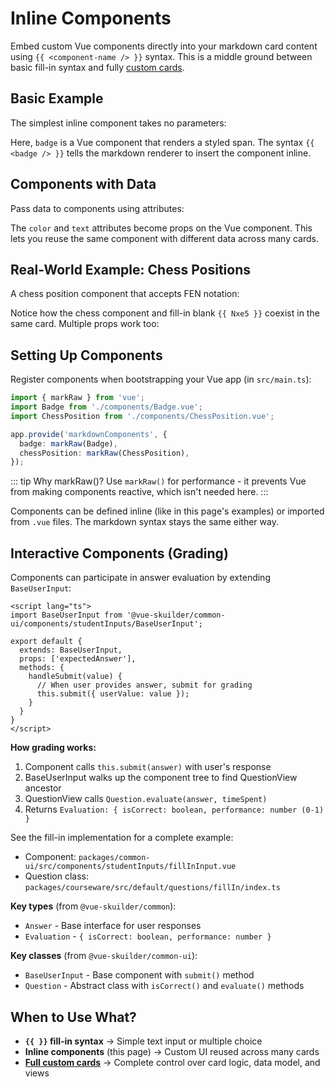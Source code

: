 <script setup lang="ts">
import EmbeddedFillInEditor from '../.vitepress/theme/components/EmbeddedFillInEditor.vue'
import { markRaw, h } from 'vue';
import ChessBoard from '@vue-skuilder/courseware/chess/components/ChessBoard.vue';

// Simple badge component
const Badge = {
  name: 'Badge',
  render() {
    return h('span', {
      style: 'background: #42b983; color: white; padding: 2px 8px; border-radius: 4px; font-size: 0.85em; font-weight: 600;'
    }, 'NEW');
  }
};

// Component that accepts a color prop
const ColoredBadge = {
  name: 'ColoredBadge',
  props: ['color', 'text'],
  render() {
    return h('span', {
      style: `background: ${this.color}; color: white; padding: 2px 8px; border-radius: 4px; font-size: 0.85em; font-weight: 600;`
    }, this.text || 'BADGE');
  }
};

// Wrapper component for ChessBoard that converts string FEN prop to position object
const ChessPosition = {
  name: 'ChessPosition',
  props: ['fen', 'size'],
  components: { ChessBoard },
  render() {
    const position = {
      fen: this.fen || 'rnbqkbnr/pppppppp/8/8/8/8/PPPPPPPP/RNBQKBNR',
      orientation: 'white',
    };

    const containerStyle = this.size === 'large'
      ? 'width: 400px; height: 400px;'
      : 'width: 250px; height: 250px;';

    return h('div', { style: `display: inline-block; ${containerStyle}` }, [
      h(ChessBoard, {
        position,
        showCoordinates: false,
        config: { movable: { free: false } }
      })
    ]);
  }
};

// Provide components for the embedded editors
const inlineComponents = {
  badge: markRaw(Badge),
  coloredBadge: markRaw(ColoredBadge),
  chessPosition: markRaw(ChessPosition),
};

// Example markdown strings
const badgeExample = `Check out this {{ <badge /> }} feature!`;

const coloredBadgeExample = `Status: {{ <coloredBadge color="#e74c3c" text="ALERT" /> }}

Priority: {{ <coloredBadge color="#3498db" text="HIGH" /> }}`;

const chessExample = `White to move. What's the best continuation?

{{ <chessPosition fen="r1bqkbnr/pppp1ppp/2n5/4p3/4P3/5N2/PPPP1PPP/RNBQKB1R" /> }}

The answer is {{ Nxe5 }}.`;

const chessSizesExample = `Small board:
{{ <chessPosition fen="rnbqkbnr/pppppppp/8/8/8/8/PPPPPPPP/RNBQKBNR" size="small" /> }}

Large board:
{{ <chessPosition fen="rnbqkbnr/pppppppp/8/8/8/8/PPPPPPPP/RNBQKBNR" size="large" /> }}`;
</script>

# Inline Components

Embed custom Vue components directly into your markdown card content using <span v-pre>`{{ <component-name /> }}`</span> syntax. This is a middle ground between basic fill-in syntax and fully [custom cards](/extend/custom-cards).

## Basic Example

The simplest inline component takes no parameters:

<EmbeddedFillInEditor :initial-value="badgeExample" :inline-components="inlineComponents" />

Here, `badge` is a Vue component that renders a styled span. The syntax <span v-pre>`{{ <badge /> }}`</span> tells the markdown renderer to insert the component inline.

## Components with Data

Pass data to components using attributes:

<EmbeddedFillInEditor
  :initial-value="coloredBadgeExample"
  :inline-components="inlineComponents"
/>

The `color` and `text` attributes become props on the Vue component. This lets you reuse the same component with different data across many cards.

## Real-World Example: Chess Positions

A chess position component that accepts FEN notation:

<EmbeddedFillInEditor
  :initial-value="chessExample"
  :inline-components="inlineComponents"
/>

Notice how the chess component and fill-in blank <span v-pre>`{{ Nxe5 }}`</span> coexist in the same card. Multiple props work too:

<EmbeddedFillInEditor
  :initial-value="chessSizesExample"
  :inline-components="inlineComponents"
/>

## Setting Up Components

Register components when bootstrapping your Vue app (in `src/main.ts`):

```typescript
import { markRaw } from 'vue';
import Badge from './components/Badge.vue';
import ChessPosition from './components/ChessPosition.vue';

app.provide('markdownComponents', {
  badge: markRaw(Badge),
  chessPosition: markRaw(ChessPosition),
});
```

::: tip Why markRaw()?
Use `markRaw()` for performance - it prevents Vue from making components reactive, which isn't needed here.
:::

Components can be defined inline (like in this page's examples) or imported from `.vue` files. The markdown syntax stays the same either way.

## Interactive Components (Grading)

Components can participate in answer evaluation by extending `BaseUserInput`:

```vue
<script lang="ts">
import BaseUserInput from '@vue-skuilder/common-ui/components/studentInputs/BaseUserInput';

export default {
  extends: BaseUserInput,
  props: ['expectedAnswer'],
  methods: {
    handleSubmit(value) {
      // When user provides answer, submit for grading
      this.submit({ userValue: value });
    }
  }
}
</script>
```

**How grading works:**
1. Component calls `this.submit(answer)` with user's response
2. BaseUserInput walks up the component tree to find QuestionView ancestor
3. QuestionView calls `Question.evaluate(answer, timeSpent)`
4. Returns `Evaluation: { isCorrect: boolean, performance: number (0-1) }`

See the fill-in implementation for a complete example:
- Component: `packages/common-ui/src/components/studentInputs/fillInInput.vue`
- Question class: `packages/courseware/src/default/questions/fillIn/index.ts`

**Key types** (from `@vue-skuilder/common`):
- `Answer` - Base interface for user responses
- `Evaluation` - `{ isCorrect: boolean, performance: number }`

**Key classes** (from `@vue-skuilder/common-ui`):
- `BaseUserInput` - Base component with `submit()` method
- `Question` - Abstract class with `isCorrect()` and `evaluate()` methods

## When to Use What?

- **<span v-pre>`{{ }}`</span> fill-in syntax** → Simple text input or multiple choice
- **Inline components** (this page) → Custom UI reused across many cards
- **[Full custom cards](/extend/custom-cards)** → Complete control over card logic, data model, and views
